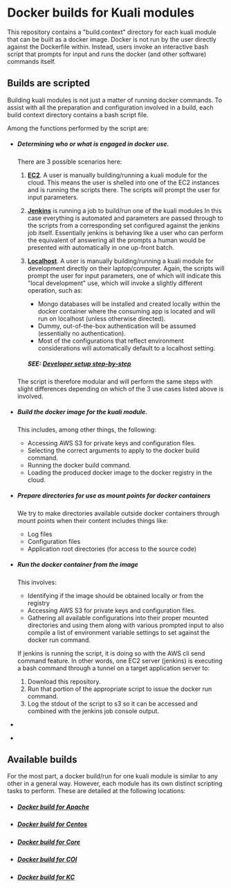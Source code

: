 # Docker builds for Kuali modules

This repository contains a "build.context" directory for each kuali module that can be built as a docker image. Docker is not run by the user directly against the Dockerfile within. Instead, users invoke an interactive bash script that prompts for input and runs the docker (and other software) commands itself.

## Builds are scripted

Building kuali modules is not just a matter of running docker commands.
To assist with all the preparation and configuration involved in a build, each build context directory contains a bash script file.

Among the functions performed by the script are:

- ##### Determining who or what is engaged in docker use.

  There are 3 possible scenarios here:

  1. **<u>EC2</u>**. A user is manually building/running a kuali module for the cloud.
     This means the user is shelled into one of the EC2 instances and is running the scripts there.
     The scripts will prompt the user for input parameters.

  2. **<u>Jenkins</u>** is running a job to build/run one of the kuali modules
     In this case everything is automated and parameters are passed through to the scripts from a corresponding set configured against the jenkins job itself.
     Essentially jenkins is behaving like a user who can perform the equivalent of answering all the prompts a human would be presented with automatically in one up-front batch.

  3. **<u>Localhost</u>**. A user is manually building/running a kuali module for development directly on their laptop/computer.
     Again, the scripts will prompt the user for input parameters, one of which will indicate this "local development" use, which will invoke a slightly different operation, such as:

     - Mongo databases will be installed and created locally within the docker container where the consuming app is located and will run on localhost (unless otherwise directed).
     - Dummy, out-of-the-box authentication will be assumed (essentially no authentication).
     - Most of the configurations that reflect environment considerations will automatically default to a localhost setting.

     ##### SEE: [Developer setup step-by-step](developer.md)

  The script is therefore modular and will perform the same steps with slight differences depending on which of the 3 use cases listed above is involved.

- ##### Build the docker image for the kuali module.

  This includes, among other things, the following:

  - Accessing AWS S3 for private keys and configuration files.
  - Selecting the correct arguments to apply to the docker build command.
  - Running the docker build command.
  - Loading the produced docker image to the docker registry in the cloud.

- ##### Prepare directories for use as mount points for docker containers

  We try to make directories available outside docker containers through mount points when their content includes things like:

  - Log files
  - Configuration files
  - Application root directories (for access to the source code)

- ##### Run the docker container from the image

  This involves:

  - Identifying if the image should be obtained locally or from the registry
  - Accessing AWS S3 for private keys and configuration files.
  - Gathering all available configurations into their proper mounted directories and using them along with various prompted input to also compile a list of environment variable settings to set against the docker run command.

  If jenkins is running the script, it is doing so with the AWS cli send command feature. In other words, one EC2 server (jenkins) is executing a bash command through a tunnel on a target application server to:

  1. Download this repository.
  2. Run that portion of the appropriate script to issue the docker run command.
  3. Log the stdout of the script to s3 so it can be accessed and combined with the jenkins job console output.

- ​

- ​

## Available builds

For the most part, a docker build/run for one kuali module is similar to any other in a general way.
However, each module has its own distinct scripting tasks to perform.
These are detailed at the following locations:

- ##### [Docker build for Apache](apache-shib/build.context)

- ##### [Docker build for Centos](centos-java/build.context)

- ##### [Docker build for Core](core/build.context)

- ##### [Docker build for COI](coi/build.context)

- ##### [Docker build for KC](kuali-research/build.context)


